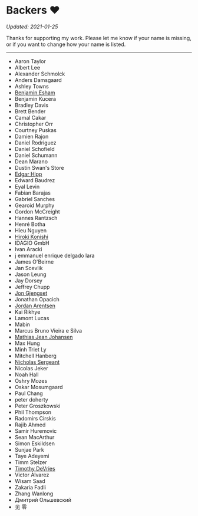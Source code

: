 Backers :heart:
===============

*Updated: 2021-01-25*

Thanks for supporting my work. Please let me know if your name is missing, or
if you want to change how your name is listed.

---

- Aaron Taylor
- Albert Lee
- Alexander Schmolck
- Anders Damsgaard
- Ashley Towns
- [Benjamin Esham](https://esham.io/)
- Benjamin Kucera
- Bradley Davis
- Brett Bender
- Camal Cakar
- Christopher Orr
- Courtney Puskas
- Damien Rajon
- Daniel Rodriguez
- Daniel Schofield
- Daniel Schumann
- Dean Marano
- Dustin Swan's Store
- [Edgar Hipp](https://github.com/edi9999)
- Edward Baudrez
- Eyal Levin
- Fabian Barajas
- Gabriel Sanches
- Gearoid Murphy
- Gordon McCreight
- Hannes Rantzsch
- Henré Botha
- Hieu Nguyen
- [Hiroki Konishi](https://github.com/relastle)
- IDAGIO GmbH
- Ivan Aracki
- j emmanuel enrique delgado lara
- James O'Beirne
- Jan Scevlik
- Jason Leung
- Jay Dorsey
- Jeffrey Chupp
- [Jon Gjengset](https://thesquareplanet.com/)
- Jonathan Opacich
- [Jordan Arentsen](https://github.com/blissdev)
- Kai Rikhye
- Lamont Lucas
- Mabin
- Marcus Bruno Vieira e Silva
- [Mathias Jean Johansen](https://mjj.io/)
- Max Hung
- Minh Triet Ly
- Mitchell Hanberg
- [Nicholas Sergeant](https://nicksergeant.com/)
- Nicolas Jeker
- Noah Hall
- Oshry Mozes
- Oskar Mosumgaard
- Paul Chang
- peter doherty
- Peter Groszkowski
- Phil Thompson
- Radomirs Cirskis
- Rajib Ahmed
- Samir Huremovic
- Sean MacArthur
- Simon Eskildsen
- Sunjae Park
- Taye Adeyemi
- Timm Stelzer
- [Timothy DeVries](https://github.com/tjdevries)
- Victor Alvarez
- Wisam Saad
- Zakaria Fadli
- Zhang Wanlong
- Дмитрий Ольшевский
- 见 零
